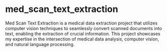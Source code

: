 # med_scan_text_extraction
Med Scan Text Extraction is a medical data extraction project that utilizes computer vision techniques to seamlessly convert scanned documents into text, enabling the extraction of crucial information. This project showcases my expertise in the intersection of medical data analysis, computer vision, and natural language processing. 
